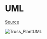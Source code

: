 # UML

[Source](//www.plantuml.com/plantuml/png/jLPDR-Cs4BthLmnoQTBMndwW5wCDThlU007IJPeFO6y6ROvbjX8faACangB_lTH8eiUotAI7pI6MPjxCFCwGZ_eGI7cgooBx0IujeL-h5OB6jR76ve3FgeHALUZ1nN-AZBCXCmbu-Ja2RjZ_BOFuznFaQ1iWDfxJinaaHETN8PZSthixgZLQ2gUXVRWoWMPmjtivo_x98gixz8ycbbeLCH9eemXCMHLODi6I81TcXg2ixkeqg8n3cKYNJ6RuhalWW0cegYgsjv6LA-zz7SADygf4GdzbIXFZiIyWQlMnET8dLvRESkJSg3p67gyu0udRvHYfUqe2UQbdyF1mEUS41z1s51-NWRnQ4TG1FJVPOw48TJiS39dg4Mn80Gz1TDTqbTfNpcLZgMOPtjYyCrSn_ibvFJ1xL-1Ya26GeZf48FzsnbYV5h6qUOoPvuhmtfJOBADbnepmcT3gVPeIS1kB7T8MH2JlSJAn8Dgwx5wxP1-P5ZzUMhLxcPkWbWNg5kHNc-ZGtFf-nDnqCUxKUFvDg2ESH-XYgKoHRAazeiJhauqF8aTAvoHkhYRbhvtXVBJW7rWkqOUDgLBfq7hbuAMvC47usdxLoxzmnVtYKRRlWtubrEkNk78Q3zibAtmJ-_g0S8jvOGCt2s0Tc0oEbn2oEP8onJ7YMrH-ndgUenVDsYugzCOD3XMBwEXUhgjE9fNVpk1tvmfKThViFsiCZTvUcEFdP1rzYqhHPf2xhWgdDEh5SljYBrYGGBT2nIEjUdKQj4Pgtp56NPuXgV7Y8crInF-nNRooEIxMtfLY7C93BjaFgmdzJILPiXVz4WO4IcCNgJCXPORVu5sFKCz74E_xRPVkqoT36p1McqUZQrMOW1eyts4cy3NRqJsyFmMjjBqqRzZN7OZZgvItirue4jBUEbrDLKsBjVDbz3AtQpPTiAMx3stTICprMdQQ-s4izSoGleoZJbUkjiJOiwJlmq9TBsxc5wsoNt_woW_tN-_JeDjxmD3sokN7UgTMJQS7kufCYO5KMOdby_HkiU39DE8PO8dqX6ZJ4H5VEfF9-Px6pmw_QSuoyS740RlmMHf2W7E9Evgu_L8BG2u6F8IEWeoSDOePUk_9snDmamcSl9bEVpoHdHhr2m7EqiqT_Up8X9VBziYEw33Pw5sK2Ii7DFYtq-alRruCa5RP88aOSaYzJXr43UGoeVrzH89cKlsE9Zn4HT3O9z-8hKtuRZfzVp88oVRsrk5ncEsVJ04Vy9Htoi7WKbI_MqAitej8Sm2-E4BG65RUB8tDWJO8V-EsCSKMnf-L2OrosGP7hWAttlkw_wnM6r5bemAe97geE-6039f0LYdOoIcS1YHuDEe_nEFivnYxh0bKKRGw6y1OK7k79coKH-REwvC3csPeDJJqi-n3VApBuby0)

![Truss_PlantUML](https://github.com/user-attachments/assets/a97ac9ca-58fc-4ec1-9111-b3488fec6fad)
